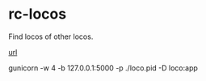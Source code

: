 # rc-locos

Find locos of other locos.

[url](http://rc-locos.recurse.com)

gunicorn -w 4 -b 127.0.0.1:5000 -p ./loco.pid -D loco:app